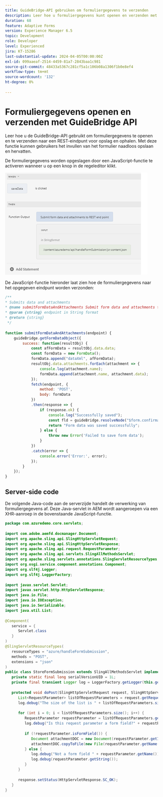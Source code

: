 ```yaml
---
title: GuideBridge-API gebruiken om formuliergegevens te verzenden
description: Leer hoe u formuliergegevens kunt openen en verzenden met de GuideBridge API voor adaptieve formulieren. U kunt formuliergegevens eenvoudig opslaan en ophalen.
duration: 68
feature: Adaptive Forms
version: Experience Manager 6.5
topic: Development
role: Developer
level: Experienced
jira: KT-15286
last-substantial-update: 2024-04-05T00:00:00Z
exl-id: 099aaeaf-2514-4459-81a7-2843baa1c981
source-git-commit: 48433a5367c281cf5a1c106b08a1306f1b0e8ef4
workflow-type: tm+mt
source-wordcount: '132'
ht-degree: 0%

---
```



# Formuliergegevens openen en verzenden met GuideBridge API

Leer hoe u de GuideBridge-API gebruikt om formuliergegevens te openen en te verzenden naar een REST-eindpunt voor opslag en ophalen. Met deze functie kunnen gebruikers het invullen van het formulier naadloos opslaan en hervatten.

De formuliergegevens worden opgeslagen door een JavaScript-functie te activeren wanneer u op een knop in de regeleditor klikt.

![ Redacteur van de Regel ](assets/rule-editor.png)

De JavaScript-functie hieronder laat zien hoe de formuliergegevens naar het opgegeven eindpunt worden verzonden:

```javascript
/**
* Submits data and attachments 
* @name submitFormDataAndAttachments Submit form data and attachments to REST endpoint
* @param {string} endpoint in String format
* @return {string} 
 */
 
function submitFormDataAndAttachments(endpoint) {
    guideBridge.getFormDataObject({
        success: function(resultObj) {
            const afFormData = resultObj.data.data;
            const formData = new FormData();
            formData.append("dataXml", afFormData);
            resultObj.data.attachments.forEach(attachment => {
                console.log(attachment.name);
                formData.append(attachment.name, attachment.data);
            });
            fetch(endpoint, {
                method: 'POST',
                body: formData
            })
            .then(response => {
                if (response.ok) {
                    console.log("Successfully saved");
                    const fld = guideBridge.resolveNode("$form.confirmation");
                    return "Form data was saved successfully";
                } else {
                    throw new Error('Failed to save form data');
                }
            })
            .catch(error => {
                console.error('Error:', error);
            });
        }
    });
}
```

## Server-side code

De volgende Java-code aan de serverzijde handelt de verwerking van formuliergegevens af. Deze Java-servlet in AEM wordt aangeroepen via een XHR-aanroep in de bovenstaande JavaScript-functie.

```java
package com.azuredemo.core.servlets;

import com.adobe.aemfd.docmanager.Document;
import org.apache.sling.api.SlingHttpServletRequest;
import org.apache.sling.api.SlingHttpServletResponse;
import org.apache.sling.api.request.RequestParameter;
import org.apache.sling.api.servlets.SlingAllMethodsServlet;
import org.apache.sling.servlets.annotations.SlingServletResourceTypes;
import org.osgi.service.component.annotations.Component;
import org.slf4j.Logger;
import org.slf4j.LoggerFactory;

import javax.servlet.Servlet;
import javax.servlet.http.HttpServletResponse;
import java.io.File;
import java.io.IOException;
import java.io.Serializable;
import java.util.List;

@Component(
   service = {
      Servlet.class
   }
)
@SlingServletResourceTypes(
   resourceTypes = "azure/handleFormSubmission",
   methods = "POST",
   extensions = "json"
)
public class StoreFormSubmission extends SlingAllMethodsServlet implements Serializable {
   private static final long serialVersionUID = 1L;
   private final transient Logger log = LoggerFactory.getLogger(this.getClass());

   protected void doPost(SlingHttpServletRequest request, SlingHttpServletResponse response) throws IOException {
      List<RequestParameter> listOfRequestParameters = request.getRequestParameterList();
      log.debug("The size of the list is " + listOfRequestParameters.size());
      
      for (int i = 0; i < listOfRequestParameters.size(); i++) {
         RequestParameter requestParameter = listOfRequestParameters.get(i);
         log.debug("Is this request parameter a form field?" + requestParameter.isFormField());
         
         if (!requestParameter.isFormField()) {
            Document attachmentDOC = new Document(requestParameter.getInputStream());
            attachmentDOC.copyToFile(new File(requestParameter.getName()));
         } else {
            log.debug("Not a form field " + requestParameter.getName());
            log.debug(requestParameter.getString());
         }
      }
      
      response.setStatus(HttpServletResponse.SC_OK);
   }
}
```
